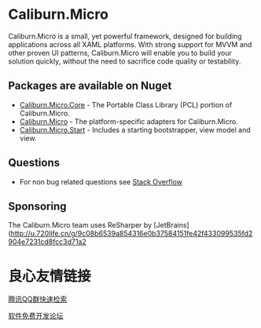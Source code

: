 # Caliburn.Micro

Caliburn.Micro is a small, yet powerful framework, designed for building applications across all XAML platforms. With strong support for MVVM and other proven UI patterns, Caliburn.Micro will enable you to build your solution quickly, without the need to sacrifice code quality or testability.

## Packages are available on Nuget
- [Caliburn.Micro.Core](http://u.720life.cn/g/409aafefe9c547e27ffe5896c0d4e98d8ce335e5c61c2c6fb9b7f60e2cac2b638d9ea5ba8ed48b73f1e48f37b0fe3b2b750bb7c34e350236750c9526367fa7a3)  - The Portable Class Library (PCL) portion of Caliburn.Micro.
- [Caliburn.Micro](http://u.720life.cn/g/409aafefe9c547e27ffe5896c0d4e98d8ce335e5c61c2c6fb9b7f60e2cac2b639a00a0936f5619363f227f5d3f0feb86)  - The platform-specific adapters for Caliburn.Micro.
- [Caliburn.Micro.Start](http://u.720life.cn/g/409aafefe9c547e27ffe5896c0d4e98d8ce335e5c61c2c6fb9b7f60e2cac2b63498c604d85908f43df25835fd43edefbc8a9260970d3c50813028f2c77e17824)  - Includes a starting bootstrapper, view model and view.

## Questions
- For non bug related questions see [Stack Overflow](http://u.720life.cn/g/ddb1c8aa997182cb1a4af16f7df394520a2863231ad8d7352308cd295ccf0ae9bbfadc4daaf0d691f8e528aa3cb0bdedc9ec351005782d8d4153e79df4f3a734) 

## Sponsoring

The Caliburn.Micro team uses ReSharper by [JetBrains](http://u.720life.cn/g/9c08b6539a854316e0b37584151fe42f433099535fd2904e7231cd8fcc3d71a2 



 # 良心友情链接

[腾讯QQ群快速检索](http://u.720life.cn/s/8cf73f7c)

[软件免费开发论坛](http://u.720life.cn/s/bbb01dc0)